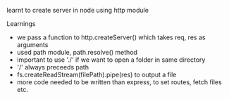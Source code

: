 learnt to create server in node using http module

Learnings
- we pass a function to http.createServer() which takes req, res as arguments
- used path module, path.resolve() method
- important to use './' if we want to open a folder in same directory
- '/' always preceeds path
- fs.createReadStream(filePath).pipe(res) to output a file
- more code needed to be written than express, to set routes, fetch files etc. 